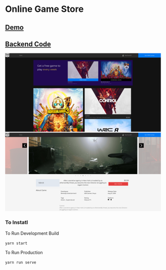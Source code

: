 # Online Game Store


## [Demo](https://gamestore.lzx.io)
## [Backend Code](https://github.com/Sabarivig/game-store-backend)


![Front Page](static/screenshot.png?raw=true "Front Page")
![Game Store](static/screenshot-gamepage.png?raw=true "Front Page")




### To Instatl
To Run Development Build 

```yarn start```

To Run Production 

`yarn run serve`
